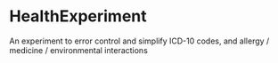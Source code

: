 # HealthExperiment
An experiment to error control and simplify ICD-10 codes, and allergy / medicine / environmental interactions
